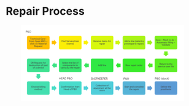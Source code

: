 # Repair Process

<figure><img src="../../.gitbook/assets/image (96).png" alt=""><figcaption></figcaption></figure>
